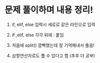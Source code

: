 # 문제 풀이하며 내용 정리!

1. if, elif, else 입력시 세로로 같은 라인으로 입력 

2. if ,elif, else 각각 뒤에 : 붙임

3. 처음에 split() 깜빡했는데 잘 기억해내서 풀음!

4. 삼항연산자로도 풀 수 있다고 함 (추후 더 공부)
